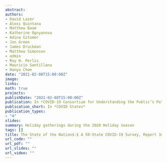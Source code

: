 ```yaml
---
abstract: 
authors:
- David Lazer
- Alexi Quintana
- Matthew Baum
- Katherine Ognyanova
- Adina Gitomer
- Jon Green
- James Druckman
- Matthew Simonson
- admin
- Roy H. Perlis
- Mauricio Santillana
- Hanyu Chwe
date: "2021-02-08T15:00:00Z"
image:
links:
math: true
projects:
publishDate: "2021-02-08T15:00:00Z"
publication: In *COVID-19 Consortium for Understanding the Public’s Policy Preferences Across States*
publication_short: In *COVID States*
publication_types:
- "4"
slides: 
summary: Holiday gatherings during the 2020 Holiday season
tags: []
title: The State of the Nation$:$ A 50-State COVID-19 Survey, Report 34$:$ Update on holiday gatherings in December 2020
url_code: ""
url_pdf: ""
url_slides: ""
url_video: ""
---
```



